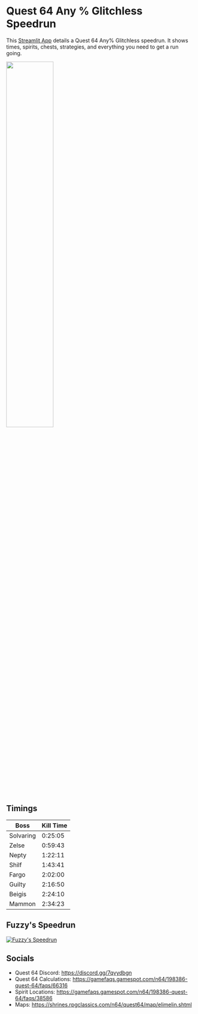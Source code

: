 # Quest 64 Any % Glitchless Speedrun

This [Streamlit App](https://quest64speedrun.streamlit.app) details a Quest 64 Any% Glitchless speedrun. 
It shows times, spirits, chests, strategies, and everything you need to get a run going.

<img src="https://assets-prd.ignimgs.com/2023/03/11/quest64-1678500187713.jpg" width=50% height=50%>

## Timings

| Boss | Kill Time |
| ------------- | ------------- |
| Solvaring | 0:25:05 |
| Zelse | 0:59:43 |
| Nepty | 1:22:11 |
| Shilf | 1:43:41 |
| Fargo | 2:02:00 |
| Guilty | 2:16:50 |
| Beigis | 2:24:10 |
| Mammon | 2:34:23 |

## Fuzzy's Speedrun
[![Fuzzy's Speedrun](https://img.youtube.com/vi/VJxcMVaBfK8/maxresdefault.jpg)](https://www.youtube.com/watch?v=VJxcMVaBfK8)

## Socials
- Quest 64 Discord: https://discord.gg/7qvydbgn
- Quest 64 Calculations: https://gamefaqs.gamespot.com/n64/198386-quest-64/faqs/66316
- Spirit Locations: https://gamefaqs.gamespot.com/n64/198386-quest-64/faqs/38586
- Maps: https://shrines.rpgclassics.com/n64/quest64/map/elimelin.shtml
